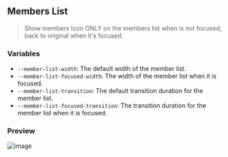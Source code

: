 ## Members List

> Show members Icon ONLY on the members list when is not focused, back to original when it's focused.

### Variables

- `--member-list-width`: The default width of the member list.
- `--member-list-focused-width`: The width of the member list when it is focused.
- `--member-list-transition`: The default transition duration for the member list.
- `--member-list-focused-transition`: The transition duration for the member list when it is focused.

### Preview

![image](https://i.imgur.com/hGPnu7m.gif)